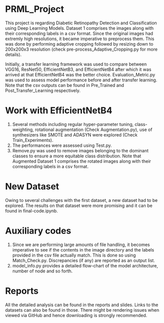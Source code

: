 # PRML_Project
This project is regarding Diabetic Retinopathy Detection and Classification using Deep Learning Models. Dataset 1 comprises the images along with their corresponding labels in a csv format.
Since the original images had extremly high resolutions, it became imperative to preprocess them. This was done by performing adaptive cropping followed by resizing down to 200x200x3 resolution (check pre-process_Adaptive_Cropping.py for more details).

Initially, a transfer learning framework was used to compare between VGG16, ResNet50, EfficientNetB3, and EfficientNetB4 after which it was arrived at that EfficientNetB4 was the better choice. Evaluation_Metric.py was used to assess model performance before and after transfer learning.
Note that the csv outputs can be found in Pre_Trained and Post_Transfer_Learning respectively.

# Work with EfficientNetB4

1. Several methods including regular hyper-parameter tuning, class-weighting, rotational augmentation (Check Augmentation.py), use of synthesizers like SMOTE and ADASYN were explored (Check Train_Experiments).
2. The performances were assessed using Test.py.
3. Remove.py was used to remove images belonging to the dominant classes to ensure a more equitable class distribution.
Note that Augmented Dataset 1 comprises the rotated images along with their corresponding labels in a csv format.

# New Dataset

Owing to several challenges with the first dataset, a new dataset had to be explored. The results on that dataset were more promising and it can be found in final-code.ipynb.

# Auxiliary codes

1. Since we are performing large amounts of file handling, it becomes imperative to see if the contents in the image directory and the labels provided in the csv file actually match. This is done so using Match_Check.py. Discrepancies (if any) are reported as an output list.
2. model_info.py provides a detailed flow-chart of the model architecture, number of node and so forth.

# Reports

All the detailed analysis can be found in the reports and slides. Links to the datasets can also be found in those. There might be rendering issues when viewed via GitHub and hence downloading is strongly recommended.
